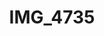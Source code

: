 ---
title: IMG_4735
layout: image
categories: [valokuvat]
box-image: valokuvat/IMG_4735-kuutio.jpg
image: valokuvat/IMG_4735.jpg
hide_title_on_box: true
---